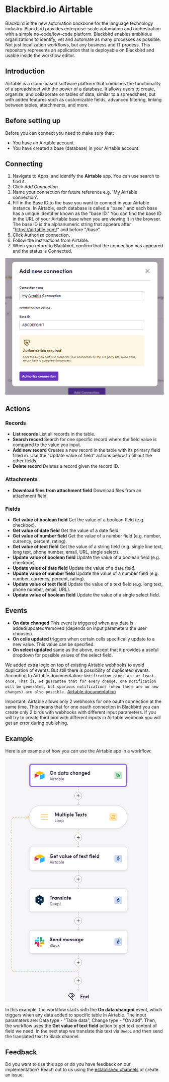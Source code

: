 # Blackbird.io Airtable

Blackbird is the new automation backbone for the language technology industry. Blackbird provides enterprise-scale automation and orchestration with a simple no-code/low-code platform. Blackbird enables ambitious organizations to identify, vet and automate as many processes as possible. Not just localization workflows, but any business and IT process. This repository represents an application that is deployable on Blackbird and usable inside the workflow editor.

## Introduction

<!-- begin docs -->

Airtable is a cloud-based software platform that combines the functionality of a spreadsheet with the power of a database. It allows users to create, organize, and collaborate on tables of data, similar to a spreadsheet, but with added features such as customizable fields, advanced filtering, linking between tables, attachments, and more.

## Before setting up

Before you can connect you need to make sure that:

- You have an Airtable account.
- You have created a base (database) in your Airtable account.

## Connecting

1. Navigate to Apps, and identify the **Airtable** app. You can use search to find it.
2. Click _Add Connection_.
3. Name your connection for future reference e.g. 'My Airtable connection'.
4. Fill in the Base ID to the base you want to connect in your Airtable instance. In Airtable, each database is called a "base," and each base has a unique identifier known as the "base ID." You can find the base ID in the URL of your Airtable base when you are viewing it in the browser. The base ID is the alphanumeric string that appears after "https://airtable.com/" and before "/base".
5. Click Authorize connection.
6. Follow the instructions from Airtable.
7. When you return to Blackbird, confirm that the connection has appeared and the status is Connected.

![AirtableBlackbirdConnection](image/README/AirtableBlackbirdConnection.png)

## Actions

### Records

- **List records** List all records in the table.
- **Search record** Search for one specific record where the field value is compared to the value you input.
- **Add new record** Creates a new record in the table with its primary field filled in. Use the "Update value of field" actions below to fill out the other fields.
- **Delete record** Deletes a record given the record ID.

### Attachments

- **Download files from attachment field** Download files from an attachment field.

### Fields

- **Get value of boolean field** Get the value of a boolean field (e.g. checkbox).
- **Get value of date field** Get the value of a date field.
- **Get value of number field** Get the value of a number field (e.g. number, currency, percent, rating).
- **Get value of text field** Get the value of a string field (e.g. single line text, long text, phone number, email, URL, single select).
- **Update value of boolean field** Update the value of a boolean field (e.g. checkbox).
- **Update value of date field** Update the value of a date field.
- **Update value of number field** Update the value of a number field (e.g. number, currency, percent, rating).
- **Update value of text field** Update the value of a text field (e.g. long text, phone number, email, URL).
- **Update value of boolean field** Update the value of a single select field.

## Events

- **On data changed** This event is triggered when any data is added/updated/removed (depends on input parameters the user chooses).
- **On cells updated** triggers when certain cells specifically update to a new value. This value can be specified.
- **On select updated** same as the above, except that it provides a useful dropdown for possible values of the select field.

We added extra logic on top of existing Airtable webhooks to avoid duplication of events. But still there is possibility of duplicated events.
According to Airtable documentation: 
`Notification pings are at-least-once. That is, we guarantee that for every change, one notification will be generated, but spurious notifications (when there are no new changes) are also possible.`
[Airtable documentation](https://airtable.com/developers/web/api/webhooks-overview)

Important: Airtable allows only 2 webhooks for one oauth connection at the same time. This means that for one oauth connection in Blackbird you can create only 2 birds with webhooks with different input parameters. If you will try to create third bird with different inputs in Airtable webhook you will get an error during publishing. 

## Example 

Here is an example of how you can use the Airtable app in a workflow:

![example](image/README/example.png)

In this example, the workflow starts with the **On data changed** event, which triggers when any data added to specific table in Airtable. The input paramaters are: Data type - "Table data", Change type - "On add". Then, the workflow uses the **Get value of text field** action to get text content of field we need. In the next step we translate this text via `DeepL` and then send the translated text to Slack channel.

## Feedback

Do you want to use this app or do you have feedback on our implementation? Reach out to us using the [established channels](https://www.blackbird.io/) or create an issue.

<!-- end docs -->
